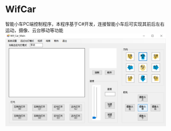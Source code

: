 # WifCar
智能小车PC端控制程序，本程序基于C#开发，连接智能小车后可实现其前后左右运动，摄像、云台移动等功能
![image](https://github.com/doudou980703/WifCar/blob/master/image/WiFCAR.PNG)
